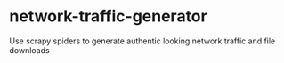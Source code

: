 # network-traffic-generator
Use scrapy spiders to generate authentic looking network traffic and file downloads 

